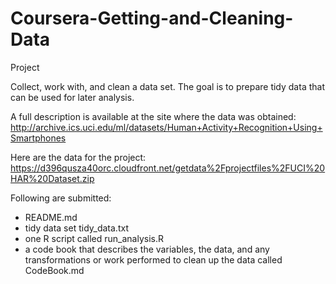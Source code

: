 # Coursera-Getting-and-Cleaning-Data
Project

Collect, work with, and clean a data set. The goal is to prepare tidy data that can be used for later analysis.

A full description is available at the site where the data was obtained: 
http://archive.ics.uci.edu/ml/datasets/Human+Activity+Recognition+Using+Smartphones 

Here are the data for the project: 
https://d396qusza40orc.cloudfront.net/getdata%2Fprojectfiles%2FUCI%20HAR%20Dataset.zip 

Following are submitted:
- README.md
- tidy data set tidy_data.txt
- one R script called run_analysis.R
- a code book that describes the variables, the data, and any transformations or work performed to clean up the data called CodeBook.md
